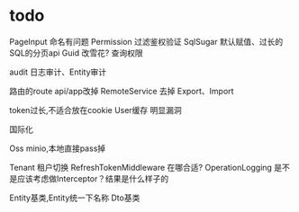 # todo

PageInput 命名有问题
Permission 过滤鉴权验证
SqlSugar 默认赋值、过长的SQL的分页api
Guid 改雪花?
查询权限

audit 日志审计、Entity审计

路由的route api/app改掉
RemoteService 去掉
Export、Import

token过长,不适合放在cookie
User缓存 明显漏洞

国际化

Oss minio,本地直接pass掉

Tenant 租户切换
RefreshTokenMiddleware 在哪合适?
OperationLogging 是不是应该考虑做Interceptor？结果是什么样子的

Entity基类,Entity统一下名称
Dto基类




